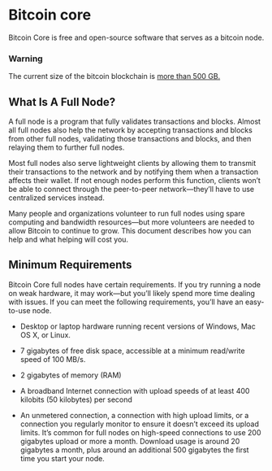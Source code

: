 # Bitcoin core

Bitcoin Core is free and open-source software that serves as a bitcoin node.

### Warning
The current size of the bitcoin blockchain is [more than 500 GB.](https://ycharts.com/indicators/bitcoin_blockchain_size)


## What Is A Full Node?

A full node is a program that fully validates transactions and blocks. Almost all full nodes also help the network by accepting transactions and blocks from other full nodes, validating those transactions and blocks, and then relaying them to further full nodes.

Most full nodes also serve lightweight clients by allowing them to transmit their transactions to the network and by notifying them when a transaction affects their wallet. If not enough nodes perform this function, clients won’t be able to connect through the peer-to-peer network—they’ll have to use centralized services instead.

Many people and organizations volunteer to run full nodes using spare computing and bandwidth resources—but more volunteers are needed to allow Bitcoin to continue to grow. This document describes how you can help and what helping will cost you.

## Minimum Requirements
Bitcoin Core full nodes have certain requirements. If you try running a node on weak hardware, it may work—but you’ll likely spend more time dealing with issues. If you can meet the following requirements, you’ll have an easy-to-use node.

- Desktop or laptop hardware running recent versions of Windows, Mac OS X, or Linux.

- 7 gigabytes of free disk space, accessible at a minimum read/write speed of 100 MB/s.

- 2 gigabytes of memory (RAM)

- A broadband Internet connection with upload speeds of at least 400 kilobits (50 kilobytes) per second

- An unmetered connection, a connection with high upload limits, or a connection you regularly monitor to ensure it doesn’t exceed its upload limits. It’s common for full nodes on high-speed connections to use 200 gigabytes upload or more a month. Download usage is around 20 gigabytes a month, plus around an additional 500 gigabytes the first time you start your node.